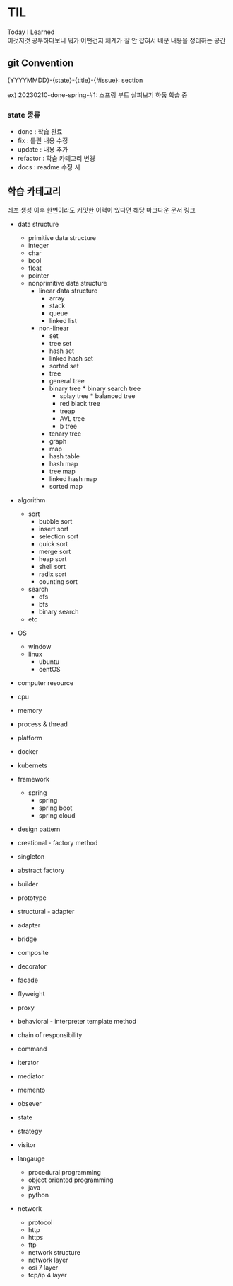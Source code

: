 # TIL
Today I Learned   
이것저것 공부하다보니 뭐가 어떤건지 체계가 잘 안 잡혀서 배운 내용을 정리하는 공간    

## git Convention
{YYYYMMDD}-{state}-{title}-{#issue}: section

ex) 20230210-done-spring-#1: 스프링 부트 살펴보기
하둡 학습 중

### state 종류
* done : 학습 완료
* fix : 틀린 내용 수정
* update : 내용 추가
* refactor : 학습 카테고리 변경
* docs : readme 수정 시

## 학습 카테고리
레포 생성 이후 한번이라도 커밋한 이력이 있다면 해당 마크다운 문서 링크 
* data structure
  *  primitive data structure
    * integer
    * char
    * bool
    * float
    * pointer
  * nonprimitive data structure
    * linear data structure
      *  array
      *  stack
      *  queue
      *  linked list
    * non-linear
      *  set
        *  tree set
        *  hash set
        *  linked hash set
        *  sorted set
      *  tree
        *  general tree
        *  binary tree
          *  binary search tree
            *  splay tree
          *  balanced tree
            *  red black tree
              *  treap
            *  AVL tree
            *  b tree
        *  tenary tree
      *  graph
      *  map
        *  hash table
        *  hash map
        *  tree map
        *  linked hash map
        *  sorted map
  
* algorithm
  * sort
    *  bubble sort
    *  insert sort
    *  selection sort
    *  quick sort
    *  merge sort
    *  heap sort
    *  shell sort
    *  radix sort
    *  counting sort
  * search
    *  dfs
    *  bfs
    *  binary search
  * etc
* OS
  * window
  * linux
    *  ubuntu
    *  centOS
* computer resource
 *  cpu
 *  memory
 *  process & thread
* platform
 *  docker
 *  kubernets
* framework
  * spring
    *  spring
    *  spring boot
    *  spring cloud
* design pattern
 *  creational - factory method
  *  singleton 
  *  abstract factory
  *  builder
  *  prototype
 *  structural - adapter
  *  adapter
  *  bridge
  *  composite
  *  decorator
  *  facade
  *  flyweight
  *  proxy
 *  behavioral - interpreter template method
   *  chain of responsibility 
   *  command
   *  iterator
   *  mediator
   *  memento
   *  obsever
   *  state
   *  strategy
   *  visitor
* langauge
  *  procedural programming
  *  object oriented programming
    *  java
    *  python
* network
  *  protocol
    * http
    * https
    * ftp
  *  network structure
  *  network layer
   *  osi 7 layer
   *  tcp/ip 4 layer
